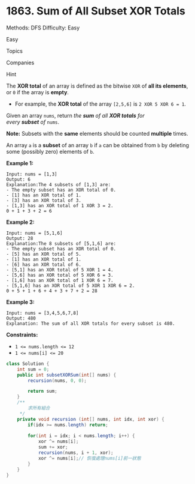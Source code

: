 # 1863. Sum of All Subset XOR Totals

Methods: DFS
Difficulty: Easy

Easy

Topics

Companies

Hint

The **XOR total** of an array is defined as the bitwise `XOR` of **all its elements**, or `0` if the array is **empty**.

- For example, the **XOR total** of the array `[2,5,6]` is `2 XOR 5 XOR 6 = 1`.

Given an array `nums`, return *the **sum** of all **XOR totals** for every **subset** of* `nums`.

**Note:** Subsets with the **same** elements should be counted **multiple** times.

An array `a` is a **subset** of an array `b` if `a` can be obtained from `b` by deleting some (possibly zero) elements of `b`.

**Example 1:**

```
Input: nums = [1,3]
Output: 6
Explanation:The 4 subsets of [1,3] are:
- The empty subset has an XOR total of 0.
- [1] has an XOR total of 1.
- [3] has an XOR total of 3.
- [1,3] has an XOR total of 1 XOR 3 = 2.
0 + 1 + 3 + 2 = 6

```

**Example 2:**

```
Input: nums = [5,1,6]
Output: 28
Explanation:The 8 subsets of [5,1,6] are:
- The empty subset has an XOR total of 0.
- [5] has an XOR total of 5.
- [1] has an XOR total of 1.
- [6] has an XOR total of 6.
- [5,1] has an XOR total of 5 XOR 1 = 4.
- [5,6] has an XOR total of 5 XOR 6 = 3.
- [1,6] has an XOR total of 1 XOR 6 = 7.
- [5,1,6] has an XOR total of 5 XOR 1 XOR 6 = 2.
0 + 5 + 1 + 6 + 4 + 3 + 7 + 2 = 28

```

**Example 3:**

```
Input: nums = [3,4,5,6,7,8]
Output: 480
Explanation: The sum of all XOR totals for every subset is 480.

```

**Constraints:**

- `1 <= nums.length <= 12`
- `1 <= nums[i] <= 20`

```java
class Solution {
    int sum = 0;
    public int subsetXORSum(int[] nums) {
        recursion(nums, 0, 0);

        return sum;
    }
    /**
        求所有組合
     */
    private void recursion (int[] nums, int idx, int xor) {
        if(idx >= nums.length) return;
        
        for(int i = idx; i < nums.length; i++) {
            xor ^= nums[i];
            sum += xor;
            recursion(nums, i + 1, xor);
            xor ^= nums[i];// 恢復處理nums[i]前一狀態
        }
    }
}
```